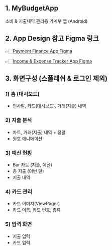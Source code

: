 ## 1. MyBudgetApp
소비 &amp; 지출내역 관리용 가계부 앱 (Android)

## 2. App Design 참고 Figma 링크
👉🏻[Payment Finance App Figma](https://www.figma.com/design/3DiZW75a4sqBRBnaii0t0d/Payment-Finance-App-Design-(Community)?node-id=1-67&node-type=canvas&t=TkjccoOdqI8Bkzkf-0)

👉🏻[Income & Expense Tracker App Figma](https://www.figma.com/design/24S9piy7mQWgiscPDK2W8n/Income-%26-Expense-Tracker-App-(Community)?node-id=0-1&node-type=canvas&t=VqzcJsgoFC0nHf6o-0)


## 3. 화면구성 (스플래쉬 & 로그인 제외)
### 1) 홈 (대시보드)
  - 인사말, 카드(대시보드), 거래(지출) 내역
### 2) 지출 분석
  - 차트, 거래(지출) 내역 + 정렬
  - 원호 애니메이션
### 3) 예산 현황
  - Bar 차트 (지출, 예산)
  - 총 지출 (이번 달)
  - 지출 내역
### 4) 카드 관리
  - 카드 이미지(ViewPager)
  - 카드 이름, 카드 번호, 종류
### 5) 입력 화면
  - 지출 입력
  - 카드 입력
